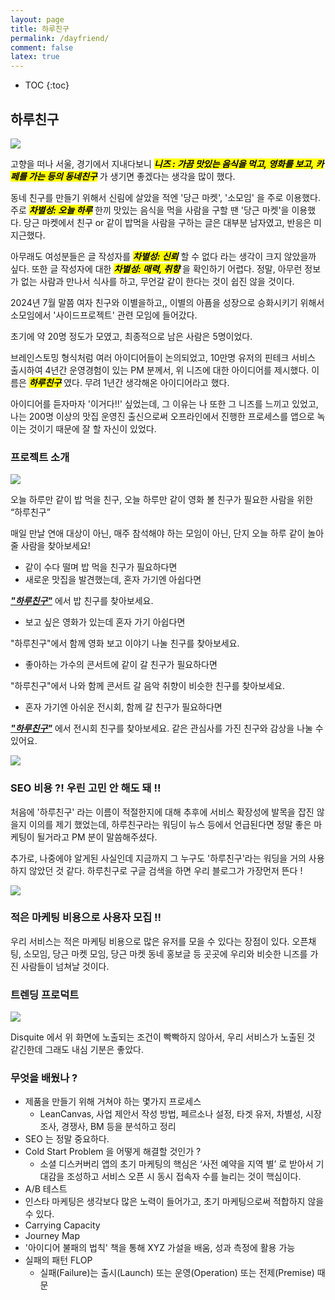 ```yaml
---
layout: page
title: 하루친구
permalink: /dayfriend/
comment: false
latex: true
---
```

* TOC
{:toc}

## 하루친구

![](/resource/branding/dayfriend/dayfriend-app.jpeg)

고향을 떠나 서울, 경기에서 지내다보니 <mark><em><strong>니즈 : 가끔 맛있는 음식을 먹고, 영화를 보고, 카페를 가는 등의 동네친구</strong></em></mark> 가 생기면 좋겠다는 생각을 많이 했다.

동네 친구를 만들기 위해서 신림에 살았을 적엔 '당근 마켓', '소모임' 을 주로 이용했다.
주로 <mark><em><strong>차별성: 오늘 하루</strong></em></mark> 한끼 맛있는 음식을 먹을 사람을 구할 땐 '당근 마켓'을 이용했다. 당근 마켓에서 친구 or 같이 밥먹을 사람을 구하는 글은 대부분 남자였고, 
반응은 미지근했다.

아무래도 여성분들은 글 작성자를 <mark><em><strong>차별성: 신뢰</strong></em></mark> 할 수 없다 라는 생각이 크지 않았을까 싶다. 또한 글 작성자에 대한 <mark><em><strong>차별성: 매력, 취향</strong></em></mark> 을 확인하기 어렵다.
정말, 아무런 정보가 없는 사람과 만나서 식사를 하고, 무언갈 같이 한다는 것이 쉽진 않을 것이다.

2024년 7월 말쯤 여자 친구와 이별을하고,, 이별의 아픔을 성장으로 승화시키기 위해서 소모임에서 '사이드프로젝트' 관련 모임에 들어갔다.

초기에 약 20명 정도가 모였고, 최종적으로 남은 사람은 5명이었다. 

브레인스토밍 형식처럼 여러 아이디어들이 논의되었고, 10만명 유저의 핀테크 서비스 출시하여 4년간 운영경험이 있는 PM 분께서, 위 니즈에 대한 아이디어를 제시했다.
이름은 <mark><em><strong>하루친구</strong></em></mark> 였다. 무려 1년간 생각해온 아이디어라고 했다.

아이디어를 듣자마자 '이거다!!' 싶었는데, 그 이유는 나 또한 그 니즈를 느끼고 있었고, 나는 200명 이상의 맛집 운영진 출신으로써 오프라인에서 진행한 프로세스를 앱으로 녹이는 것이기 때문에 잘 할 자신이 있었다.

### 프로젝트 소개

![](/resource/branding/dayfriend/dayfriend-meaning.png)

오늘 하루만 같이 밥 먹을 친구,
오늘 하루만 같이 영화 볼 친구가
필요한 사람을 위한 “하루친구”

매일 만날 연애 대상이 아닌,
매주 참석해야 하는 모임이 아닌,
단지 오늘 하루 같이 놀아줄 사람을 찾아보세요!

- 같이 수다 떨며 밥 먹을 친구가 필요하다면
- 새로운 맛집을 발견했는데, 혼자 가기엔 아쉽다면

___["하루친구"](https://inblog.ai/day-friend)___ 에서 밥 친구를 찾아보세요.

- 보고 싶은 영화가 있는데 혼자 가기 아쉽다면

"하루친구"에서 함께 영화 보고 이야기 나눌 친구를 찾아보세요.

- 좋아하는 가수의 콘서트에 같이 갈 친구가 필요하다면

"하루친구"에서 나와 함께 콘서트 갈 음악 취향이 비슷한 친구를 찾아보세요.

- 혼자 가기엔 아쉬운 전시회, 함께 갈 친구가 필요하다면

___["하루친구"](https://disquiet.io/product/%ED%95%98%EB%A3%A8%EC%B9%9C%EA%B5%AC)___ 에서 전시회 친구를 찾아보세요.  같은 관심사를 가진 친구와 감상을 나눌 수 있어요.

![](/resource/branding/dayfriend/main-screen.png)

### SEO 비용 ?! 우린 고민 안 해도 돼 !!

처음에 '하루친구' 라는 이름이 적절한지에 대해 추후에 서비스 확장성에 발목을 잡진 않을지 이의를 제기 했었는데, 하루친구라는 워딩이 뉴스 등에서 언급된다면 정말 좋은 마케팅이 될거라고 PM 분이 말씀해주셨다.

추가로, 나중에야 알게된 사실인데 지금까지 그 누구도 '하루친구'라는 워딩을 거의 사용하지 않았던 것 같다. 하루친구로 구글 검색을 하면 우리 블로그가 가장먼저 뜬다 !

![](/resource/branding/dayfriend/seo.png)

### 적은 마케팅 비용으로 사용자 모집 !! 

우리 서비스는 적은 마케팅 비용으로 많은 유저를 모을 수 있다는 장점이 있다. 
오픈채팅, 소모임, 당근 마켓 모임, 당근 마켓 동네 홍보글 등 곳곳에 우리와 비슷한 니즈를 가진 사람들이 넘쳐날 것이다.

### 트렌딩 프로덕트

![](/resource/branding/dayfriend/trending.png)

Disquite 에서 위 화면에 노출되는 조건이 빡빡하지 않아서, 우리 서비스가 노출된 것 같긴한데 그래도 내심 기분은 좋았다.

### 무엇을 배웠나 ?

- 제품을 만들기 위해 거쳐야 하는 몇가지 프로세스
  - LeanCanvas, 사업 제안서 작성 방법, 페르소나 설정, 타겟 유저, 차별성, 시장조사, 경쟁사, BM 등을 분석하고 정리
- SEO 는 정말 중요하다.
- Cold Start Problem 을 어떻게 해결할 것인가 ?
  - 소셜 디스커버리 앱의 초기 마케팅의 핵심은 ‘사전 예약을 지역 별’ 로 받아서 기대감을 조성하고 서비스 오픈 시 동시 접속자 수를 늘리는 것이 핵심이다.
- A/B 테스트
- 인스타 마케팅은 생각보다 많은 노력이 들어가고, 초기 마케팅으로써 적합하지 않을 수 있다.
- Carrying Capacity
- Journey Map
- '아이디어 불패의 법칙' 책을 통해 XYZ 가설을 배움, 성과 측정에 활용 가능
- 실패의 패턴 FLOP
  - 실패(Failure)는 출시(Launch) 또는 운영(Operation) 또는 전제(Premise) 때문